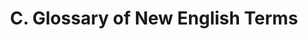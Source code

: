 ---
title: C. Glossary of New English Terms
weight: 3
type: docs
prev: prayer-book/appendices/app-calendar-reform
next: /
toc: false
---